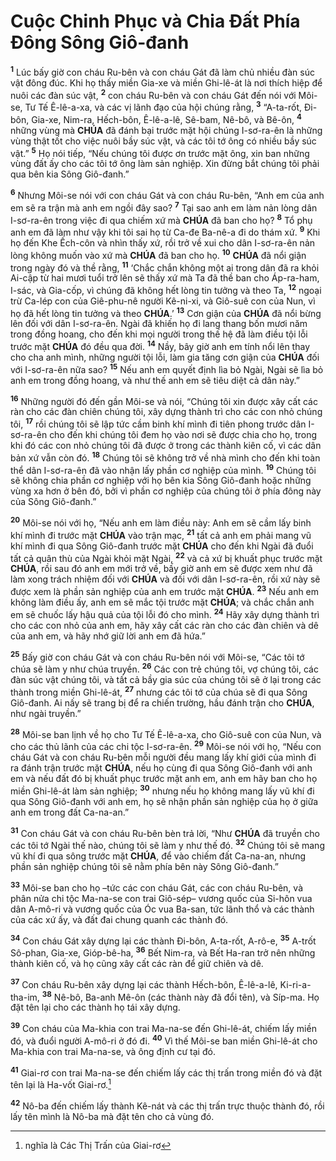 # Cuộc Chinh Phục và Chia Đất Phía Đông Sông Giô-đanh
<sup><b>1</b></sup> Lúc bấy giờ con cháu Ru-bên và con cháu Gát đã làm chủ nhiều đàn súc vật đông đúc. Khi họ thấy miền Gia-xe và miền Ghi-lê-át là nơi thích hiệp để nuôi các đàn súc vật, <sup><b>2</b></sup> con cháu Ru-bên và con cháu Gát đến nói với Môi-se, Tư Tế Ê-lê-a-xa, và các vị lãnh đạo của hội chúng rằng, <sup><b>3</b></sup> “A-ta-rốt, Đi-bôn, Gia-xe, Nim-ra, Hếch-bôn, Ê-lê-a-lê, Sê-bam, Nê-bô, và Bê-ôn, <sup><b>4</b></sup> những vùng mà **CHÚA** đã đánh bại trước mặt hội chúng I-sơ-ra-ên là những vùng thật tốt cho việc nuôi bầy súc vật, và các tôi tớ ông có nhiều bầy súc vật.” <sup><b>5</b></sup> Họ nói tiếp, “Nếu chúng tôi được ơn trước mặt ông, xin ban những vùng đất ấy cho các tôi tớ ông làm sản nghiệp. Xin đừng bắt chúng tôi phải qua bên kia Sông Giô-đanh.”

<sup><b>6</b></sup> Nhưng Môi-se nói với con cháu Gát và con cháu Ru-bên, “Anh em của anh em sẽ ra trận mà anh em ngồi đây sao? <sup><b>7</b></sup> Tại sao anh em làm nản lòng dân I-sơ-ra-ên trong việc đi qua chiếm xứ mà **CHÚA** đã ban cho họ? <sup><b>8</b></sup> Tổ phụ anh em đã làm như vậy khi tôi sai họ từ Ca-đe Ba-nê-a đi do thám xứ. <sup><b>9</b></sup> Khi họ đến Khe Ếch-côn và nhìn thấy xứ, rồi trở về xui cho dân I-sơ-ra-ên nản lòng không muốn vào xứ mà **CHÚA** đã ban cho họ. <sup><b>10</b></sup> **CHÚA** đã nổi giận trong ngày đó và thề rằng, <sup><b>11</b></sup> ‘Chắc chắn không một ai trong dân đã ra khỏi Ai-cập từ hai mươi tuổi trở lên sẽ thấy xứ mà Ta đã thề ban cho Áp-ra-ham, I-sác, và Gia-cốp, vì chúng đã không hết lòng tin tưởng và theo Ta, <sup><b>12</b></sup> ngoại trừ Ca-lép con của Giê-phu-nê người Kê-ni-xi, và Giô-suê con của Nun, vì họ đã hết lòng tin tưởng và theo **CHÚA**.’ <sup><b>13</b></sup> Cơn giận của **CHÚA** đã nổi bừng lên đối với dân I-sơ-ra-ên. Ngài đã khiến họ đi lang thang bốn mươi năm trong đồng hoang, cho đến khi mọi người trong thế hệ đã làm điều tội lỗi trước mặt **CHÚA** đó đều qua đời. <sup><b>14</b></sup> Nầy, bây giờ anh em tính nổi lên thay cho cha anh mình, những người tội lỗi, làm gia tăng cơn giận của **CHÚA** đối với I-sơ-ra-ên nữa sao? <sup><b>15</b></sup> Nếu anh em quyết định lìa bỏ Ngài, Ngài sẽ lìa bỏ anh em trong đồng hoang, và như thế anh em sẽ tiêu diệt cả dân này.”

<sup><b>16</b></sup> Những người đó đến gần Môi-se và nói, “Chúng tôi xin được xây cất các ràn cho các đàn chiên chúng tôi, xây dựng thành trì cho các con nhỏ chúng tôi, <sup><b>17</b></sup> rồi chúng tôi sẽ lập tức cầm binh khí mình đi tiên phong trước dân I-sơ-ra-ên cho đến khi chúng tôi đem họ vào nơi sẽ được chia cho họ, trong khi đó các con nhỏ chúng tôi đã được ở trong các thành kiên cố, vì các dân bản xứ vẫn còn đó. <sup><b>18</b></sup> Chúng tôi sẽ không trở về nhà mình cho đến khi toàn thể dân I-sơ-ra-ên đã vào nhận lấy phần cơ nghiệp của mình. <sup><b>19</b></sup> Chúng tôi sẽ không chia phần cơ nghiệp với họ bên kia Sông Giô-đanh hoặc những vùng xa hơn ở bên đó, bởi vì phần cơ nghiệp của chúng tôi ở phía đông này của Sông Giô-đanh.”

<sup><b>20</b></sup> Môi-se nói với họ, “Nếu anh em làm điều này: Anh em sẽ cầm lấy binh khí mình đi trước mặt **CHÚA** vào trận mạc, <sup><b>21</b></sup> tất cả anh em phải mang vũ khí mình đi qua Sông Giô-đanh trước mặt **CHÚA** cho đến khi Ngài đã đuổi tất cả quân thù của Ngài khỏi mặt Ngài, <sup><b>22</b></sup> và cả xứ bị khuất phục trước mặt **CHÚA**, rồi sau đó anh em mới trở về, bấy giờ anh em sẽ được xem như đã làm xong trách nhiệm đối với **CHÚA** và đối với dân I-sơ-ra-ên, rồi xứ này sẽ được xem là phần sản nghiệp của anh em trước mặt **CHÚA**. <sup><b>23</b></sup> Nếu anh em không làm điều ấy, anh em sẽ mắc tội trước mặt **CHÚA**; và chắc chắn anh em sẽ chuốc lấy hậu quả của tội lỗi đó cho mình. <sup><b>24</b></sup> Hãy xây dựng thành trì cho các con nhỏ của anh em, hãy xây cất các ràn cho các đàn chiên và dê của anh em, và hãy nhớ giữ lời anh em đã hứa.”

<sup><b>25</b></sup> Bấy giờ con cháu Gát và con cháu Ru-bên nói với Môi-se, “Các tôi tớ chúa sẽ làm y như chúa truyền. <sup><b>26</b></sup> Các con trẻ chúng tôi, vợ chúng tôi, các đàn súc vật chúng tôi, và tất cả bầy gia súc của chúng tôi sẽ ở lại trong các thành trong miền Ghi-lê-át, <sup><b>27</b></sup> nhưng các tôi tớ của chúa sẽ đi qua Sông Giô-đanh. Ai nấy sẽ trang bị để ra chiến trường, hầu đánh trận cho **CHÚA**, như ngài truyền.”

<sup><b>28</b></sup> Môi-se ban lịnh về họ cho Tư Tế Ê-lê-a-xa, cho Giô-suê con của Nun, và cho các thủ lãnh của các chi tộc I-sơ-ra-ên. <sup><b>29</b></sup> Môi-se nói với họ, “Nếu con cháu Gát và con cháu Ru-bên mỗi người đều mang lấy khí giới của mình đi ra đánh trận trước mặt **CHÚA**, nếu họ cùng đi qua Sông Giô-đanh với anh em và nếu đất đó bị khuất phục trước mặt anh em, anh em hãy ban cho họ miền Ghi-lê-át làm sản nghiệp; <sup><b>30</b></sup> nhưng nếu họ không mang lấy vũ khí đi qua Sông Giô-đanh với anh em, họ sẽ nhận phần sản nghiệp của họ ở giữa anh em trong đất Ca-na-an.”

<sup><b>31</b></sup> Con cháu Gát và con cháu Ru-bên bèn trả lời, “Như **CHÚA** đã truyền cho các tôi tớ Ngài thế nào, chúng tôi sẽ làm y như thế đó. <sup><b>32</b></sup> Chúng tôi sẽ mang vũ khí đi qua sông trước mặt **CHÚA**, để vào chiếm đất Ca-na-an, nhưng phần sản nghiệp chúng tôi sẽ nằm phía bên này Sông Giô-đanh.”

<sup><b>33</b></sup> Môi-se ban cho họ –tức các con cháu Gát, các con cháu Ru-bên, và phân nửa chi tộc Ma-na-se con trai Giô-sép– vương quốc của Si-hôn vua dân A-mô-ri và vương quốc của Óc vua Ba-san, tức lãnh thổ và các thành của các xứ ấy, và đất đai chung quanh các thành đó.

<sup><b>34</b></sup> Con cháu Gát xây dựng lại các thành Đi-bôn, A-ta-rốt, A-rô-e, <sup><b>35</b></sup> A-trốt Sô-phan, Gia-xe, Gióp-bê-ha, <sup><b>36</b></sup> Bết Nim-ra, và Bết Ha-ran trở nên những thành kiên cố, và họ cũng xây cất các ràn để giữ chiên và dê.

<sup><b>37</b></sup> Con cháu Ru-bên xây dựng lại các thành Hếch-bôn, Ê-lê-a-lê, Ki-ri-a-tha-im, <sup><b>38</b></sup> Nê-bô, Ba-anh Mê-ôn (các thành này đã đổi tên), và Síp-ma. Họ đặt tên lại cho các thành họ tái xây dựng.

<sup><b>39</b></sup> Con cháu của Ma-khia con trai Ma-na-se đến Ghi-lê-át, chiếm lấy miền đó, và đuổi người A-mô-ri ở đó đi. <sup><b>40</b></sup> Vì thế Môi-se ban miền Ghi-lê-át cho Ma-khia con trai Ma-na-se, và ông định cư tại đó.

<sup><b>41</b></sup> Giai-rơ con trai Ma-na-se đến chiếm lấy các thị trấn trong miền đó và đặt tên lại là Ha-vốt Giai-rơ.[^1]

<sup><b>42</b></sup> Nô-ba đến chiếm lấy thành Kê-nát và các thị trấn trực thuộc thành đó, rồi lấy tên mình là Nô-ba mà đặt tên cho cả vùng đó.

[^1]: nghĩa là Các Thị Trấn của Giai-rơ